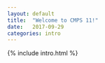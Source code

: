 ```yaml
---
layout: default
title:  "Welcome to CMPS 11!"
date:   2017-09-29
categories: intro
---
```


{% include intro.html %}

